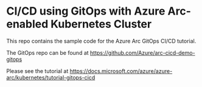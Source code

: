 # CI/CD using GitOps with Azure Arc-enabled Kubernetes Cluster

This repo contains the sample code for the Azure Arc GitOps CI/CD tutorial.

The GitOps repo can be found at <https://github.com/Azure/arc-cicd-demo-gitops>

Please see the tutorial at <https://docs.microsoft.com/azure/azure-arc/kubernetes/tutorial-gitops-cicd>
